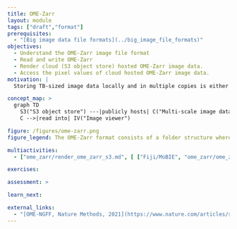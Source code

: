 ```yaml
---
title: OME-Zarr
layout: module
tags: ["draft","format"]
prerequisites:
  - "[Big image data file formats](../big_image_file_formats)"
objectives:
  - Understand the OME-Zarr image file format
  - Read and write OME-Zarr
  - Render cloud (S3 object store) hosted OME-Zarr image data.
  - Access the pixel values of cloud hosted OME-Zarr image data.
motivation: |
  Storing TB-sized image data locally and in multiple copies is either not possible or inefficient. Cloud storage enables efficient concurrent access to the same image data by multiple clients (scientists). OME-Zarr is the emerging community standard image file format for cloud (S3 object store) compatible image data storage. Thus it is important to know how to access S3 hosted OME-Zarr in various image analysis and visualisation platforms.

concept_map: >
  graph TD
    S3("S3 object store") ---|publicly hosts| C("Multi-scale image data chunks")
    C -->|read into| IV("Image viewer")

figure: /figures/ome-zarr.png
figure_legend: The OME-Zarr format consists of a folder structure where image chunks are stored as binary files

multiactivities:
  - ["ome_zarr/render_ome_zarr_s3.md", [ ["Fiji/MoBIE", "ome_zarr/ome_zarr_s3_mobie.md"], ["Neuroglancer", "ome_zarr/ome_zarr_neuroglancer.md"]]]

exercises:

assessment: >

learn_next:

external_links:
  - "[OME-NGFF, Nature Methods, 2021](https://www.nature.com/articles/s41592-021-01326-w)"
---
```

